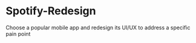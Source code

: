 # Spotify-Redesign
Choose a popular mobile app and redesign its UI/UX to address a specific pain point
